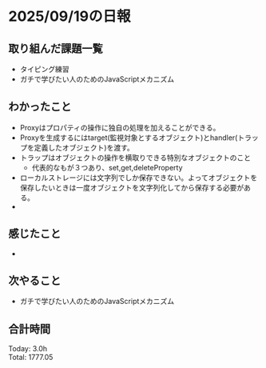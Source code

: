 # 2025/09/19の日報
## 取り組んだ課題一覧
* タイピング練習
* ガチで学びたい人のためのJavaScriptメカニズム
## わかったこと 
* Proxyはプロパティの操作に独自の処理を加えることができる。
* Proxyを生成するにはtarget(監視対象とするオブジェクト)とhandler(トラップを定義したオブジェクト)を渡す。
* トラップはオブジェクトの操作を横取りできる特別なオブジェクトのこと
  * 代表的なもが３つあり、set,get,deleteProperty
* ローカルストレージには文字列でしか保存できない。よってオブジェクトを保存したいときは一度オブジェクトを文字列化してから保存する必要がある。
*       
## 感じたこと
* 
## 次やること
* ガチで学びたい人のためのJavaScriptメカニズム
##  合計時間 
Today: 3.0h<br>
Total: 1777.05
